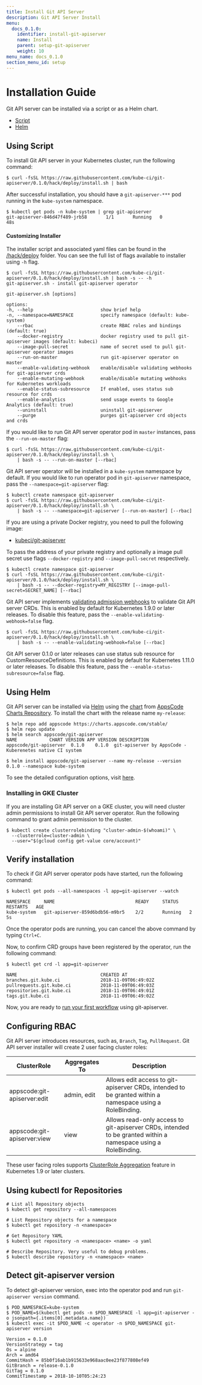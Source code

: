 ```yaml
---
title: Install Git API Server
description: Git API Server Install
menu:
  docs_0.1.0:
    identifier: install-git-apiserver
    name: Install
    parent: setup-git-apiserver
    weight: 10
menu_name: docs_0.1.0
section_menu_id: setup
---
```


# Installation Guide

Git API server can be installed via a script or as a Helm chart.

<ul class="nav nav-tabs" id="installerTab" role="tablist">
  <li class="nav-item">
    <a class="nav-link active" id="script-tab" data-toggle="tab" href="#script" role="tab" aria-controls="script" aria-selected="true">Script</a>
  </li>
  <li class="nav-item">
    <a class="nav-link" id="helm-tab" data-toggle="tab" href="#helm" role="tab" aria-controls="helm" aria-selected="false">Helm</a>
  </li>
</ul>
<div class="tab-content" id="installerTabContent">
  <div class="tab-pane fade show active" id="script" role="tabpanel" aria-labelledby="script-tab">

## Using Script

To install Git API server in your Kubernetes cluster, run the following command:

```console
$ curl -fsSL https://raw.githubusercontent.com/kube-ci/git-apiserver/0.1.0/hack/deploy/install.sh | bash
```

After successful installation, you should have a `git-apiserver-***` pod running in the `kube-system` namespace.

```console
$ kubectl get pods -n kube-system | grep git-apiserver
git-apiserver-846d47f489-jrb58       1/1       Running   0          48s
```

#### Customizing Installer

The installer script and associated yaml files can be found in the [/hack/deploy](https://github.com/kube-ci/git-apiserver/tree/0.1.0/hack/deploy) folder. You can see the full list of flags available to installer using `-h` flag.

```console
$ curl -fsSL https://raw.githubusercontent.com/kube-ci/git-apiserver/0.1.0/hack/deploy/install.sh | bash -s -- -h
git-apiserver.sh - install git-apiserver operator

git-apiserver.sh [options]

options:
-h, --help                         show brief help
-n, --namespace=NAMESPACE          specify namespace (default: kube-system)
    --rbac                         create RBAC roles and bindings (default: true)
    --docker-registry              docker registry used to pull git-apiserver images (default: kubeci)
    --image-pull-secret            name of secret used to pull git-apiserver operator images
    --run-on-master                run git-apiserver operator on master
    --enable-validating-webhook    enable/disable validating webhooks for git-apiserver crds
    --enable-mutating-webhook      enable/disable mutating webhooks for Kubernetes workloads
    --enable-status-subresource    If enabled, uses status sub resource for crds
    --enable-analytics             send usage events to Google Analytics (default: true)
    --uninstall                    uninstall git-apiserver
    --purge                        purges git-apiserver crd objects and crds
```

If you would like to run Git API server operator pod in `master` instances, pass the `--run-on-master` flag:

```console
$ curl -fsSL https://raw.githubusercontent.com/kube-ci/git-apiserver/0.1.0/hack/deploy/install.sh \
    | bash -s -- --run-on-master [--rbac]
```

Git API server operator will be installed in a `kube-system` namespace by default. If you would like to run operator pod in `git-apiserver` namespace, pass the `--namespace=git-apiserver` flag:

```console
$ kubectl create namespace git-apiserver
$ curl -fsSL https://raw.githubusercontent.com/kube-ci/git-apiserver/0.1.0/hack/deploy/install.sh \
    | bash -s -- --namespace=git-apiserver [--run-on-master] [--rbac]
```

If you are using a private Docker registry, you need to pull the following image:

 - [kubeci/git-apiserver](https://hub.docker.com/r/kubeci/git-apiserver)

To pass the address of your private registry and optionally a image pull secret use flags `--docker-registry` and `--image-pull-secret` respectively.

```console
$ kubectl create namespace git-apiserver
$ curl -fsSL https://raw.githubusercontent.com/kube-ci/git-apiserver/0.1.0/hack/deploy/install.sh \
    | bash -s -- --docker-registry=MY_REGISTRY [--image-pull-secret=SECRET_NAME] [--rbac]
```

Git API server implements [validating admission webhooks](https://kubernetes.io/docs/admin/admission-controllers/#validatingadmissionwebhook-alpha-in-18-beta-in-19) to validate Git API server CRDs. This is enabled by default for Kubernetes 1.9.0 or later releases. To disable this feature, pass the `--enable-validating-webhook=false` flag.

```console
$ curl -fsSL https://raw.githubusercontent.com/kube-ci/git-apiserver/0.1.0/hack/deploy/install.sh \
    | bash -s -- --enable-validating-webhook=false [--rbac]
```

Git API server 0.1.0 or later releases can use status sub resource for CustomResourceDefinitions. This is enabled by default for Kubernetes 1.11.0 or later releases. To disable this feature, pass the `--enable-status-subresource=false` flag.

</div>
<div class="tab-pane fade" id="helm" role="tabpanel" aria-labelledby="helm-tab">

## Using Helm
Git API server can be installed via [Helm](https://helm.sh/) using the [chart](https://github.com/kube-ci/git-apiserver/tree/0.1.0/chart/git-apiserver) from [AppsCode Charts Repository](https://github.com/appscode/charts). To install the chart with the release name `my-release`:

```console
$ helm repo add appscode https://charts.appscode.com/stable/
$ helm repo update
$ helm search appscode/git-apiserver
NAME            CHART VERSION APP VERSION DESCRIPTION
appscode/git-apiserver  0.1.0    0.1.0  git-apiserver by AppsCode - Kuberenetes native CI system

$ helm install appscode/git-apiserver --name my-release --version 0.1.0 --namespace kube-system
```

To see the detailed configuration options, visit [here](https://github.com/kube-ci/git-apiserver/tree/master/chart/git-apiserver).

</div>

### Installing in GKE Cluster

If you are installing Git API server on a GKE cluster, you will need cluster admin permissions to install Git API server operator. Run the following command to grant admin permission to the cluster.

```console
$ kubectl create clusterrolebinding "cluster-admin-$(whoami)" \
  --clusterrole=cluster-admin \
  --user="$(gcloud config get-value core/account)"
```


## Verify installation

To check if Git API server operator pods have started, run the following command:
```console
$ kubectl get pods --all-namespaces -l app=git-apiserver --watch

NAMESPACE     NAME                              READY     STATUS    RESTARTS   AGE
kube-system   git-apiserver-859d6bdb56-m9br5    2/2       Running   2          5s
```

Once the operator pods are running, you can cancel the above command by typing `Ctrl+C`.

Now, to confirm CRD groups have been registered by the operator, run the following command:
```console
$ kubectl get crd -l app=git-apiserver

NAME                               CREATED AT
branches.git.kube.ci               2018-11-09T06:49:02Z
pullrequests.git.kube.ci           2018-11-09T06:49:03Z
repositories.git.kube.ci           2018-11-09T06:49:01Z
tags.git.kube.ci                   2018-11-09T06:49:02Z
```

Now, you are ready to [run your first workflow](/docs/guides/README.md) using git-apiserver.

## Configuring RBAC

Git API server introduces resources, such as, `Branch`, `Tag`, `PullRequest`. Git API server installer will create 2 user facing cluster roles:

| ClusterRole                 | Aggregates To | Description                            |
|-----------------------------|---------------|----------------------------------------|
| appscode:git-apiserver:edit | admin, edit   | Allows edit access to git-apiserver CRDs, intended to be granted within a namespace using a RoleBinding. |
| appscode:git-apiserver:view | view          | Allows read-only access to git-apiserver CRDs, intended to be granted within a namespace using a RoleBinding. |

These user facing roles supports [ClusterRole Aggregation](https://kubernetes.io/docs/admin/authorization/rbac/#aggregated-clusterroles) feature in Kubernetes 1.9 or later clusters.


## Using kubectl for Repositories

```console
# List all Repository objects
$ kubectl get repository --all-namespaces

# List Repository objects for a namespace
$ kubectl get repository -n <namespace>

# Get Repository YAML
$ kubectl get repository -n <namespace> <name> -o yaml

# Describe Repository. Very useful to debug problems.
$ kubectl describe repository -n <namespace> <name>
```

## Detect git-apiserver version

To detect git-apiserver version, exec into the operator pod and run `git-apiserver version` command.

```console
$ POD_NAMESPACE=kube-system
$ POD_NAME=$(kubectl get pods -n $POD_NAMESPACE -l app=git-apiserver -o jsonpath={.items[0].metadata.name})
$ kubectl exec -it $POD_NAME -c operator -n $POD_NAMESPACE git-apiserver version

Version = 0.1.0
VersionStrategy = tag
Os = alpine
Arch = amd64
CommitHash = 85b0f16ab1b915633e968aac0ee23f877808ef49
GitBranch = release-0.1.0
GitTag = 0.1.0
CommitTimestamp = 2018-10-10T05:24:23
```